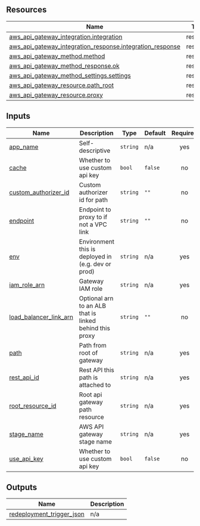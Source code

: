 ## Resources

| Name | Type |
|------|------|
| [aws_api_gateway_integration.integration](https://registry.terraform.io/providers/hashicorp/aws/latest/docs/resources/api_gateway_integration) | resource |
| [aws_api_gateway_integration_response.integration_response](https://registry.terraform.io/providers/hashicorp/aws/latest/docs/resources/api_gateway_integration_response) | resource |
| [aws_api_gateway_method.method](https://registry.terraform.io/providers/hashicorp/aws/latest/docs/resources/api_gateway_method) | resource |
| [aws_api_gateway_method_response.ok](https://registry.terraform.io/providers/hashicorp/aws/latest/docs/resources/api_gateway_method_response) | resource |
| [aws_api_gateway_method_settings.settings](https://registry.terraform.io/providers/hashicorp/aws/latest/docs/resources/api_gateway_method_settings) | resource |
| [aws_api_gateway_resource.path_root](https://registry.terraform.io/providers/hashicorp/aws/latest/docs/resources/api_gateway_resource) | resource |
| [aws_api_gateway_resource.proxy](https://registry.terraform.io/providers/hashicorp/aws/latest/docs/resources/api_gateway_resource) | resource |

## Inputs

| Name | Description | Type | Default | Required |
|------|-------------|------|---------|:--------:|
| <a name="input_app_name"></a> [app\_name](#input\_app\_name) | Self-descriptive | `string` | n/a | yes |
| <a name="input_cache"></a> [cache](#input\_cache) | Whether to use custom api key | `bool` | `false` | no |
| <a name="input_custom_authorizer_id"></a> [custom\_authorizer\_id](#input\_custom\_authorizer\_id) | Custom authorizer id for path | `string` | `""` | no |
| <a name="input_endpoint"></a> [endpoint](#input\_endpoint) | Endpoint to proxy to if not a VPC link | `string` | `""` | no |
| <a name="input_env"></a> [env](#input\_env) | Environment this is deployed in (e.g. dev or prod) | `string` | n/a | yes |
| <a name="input_iam_role_arn"></a> [iam\_role\_arn](#input\_iam\_role\_arn) | Gateway IAM role | `string` | n/a | yes |
| <a name="input_load_balancer_link_arn"></a> [load\_balancer\_link\_arn](#input\_load\_balancer\_link\_arn) | Optional arn to an ALB that is linked behind this proxy | `string` | `""` | no |
| <a name="input_path"></a> [path](#input\_path) | Path from root of gateway | `string` | n/a | yes |
| <a name="input_rest_api_id"></a> [rest\_api\_id](#input\_rest\_api\_id) | Rest API this path is attached to | `string` | n/a | yes |
| <a name="input_root_resource_id"></a> [root\_resource\_id](#input\_root\_resource\_id) | Root api gateway path resource | `string` | n/a | yes |
| <a name="input_stage_name"></a> [stage\_name](#input\_stage\_name) | AWS API gateway stage name | `string` | n/a | yes |
| <a name="input_use_api_key"></a> [use\_api\_key](#input\_use\_api\_key) | Whether to use custom api key | `bool` | `false` | no |

## Outputs

| Name | Description |
|------|-------------|
| <a name="output_redeployment_trigger_json"></a> [redeployment\_trigger\_json](#output\_redeployment\_trigger\_json) | n/a |

